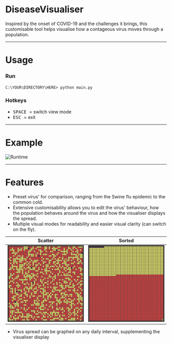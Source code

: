 # DiseaseVisualiser

Inspired by the onset of COVID-19 and the challenges it brings, this customisable tool helps visualise how a contageous virus moves through a population.

---

# Usage

### Run
`C:\YOUR\DIRECTORY\HERE> python main.py`

### Hotkeys
* <kbd> SPACE </kbd> = switch view mode
* <kbd> ESC </kbd> = exit

---

# Example

![Runtime](/Images/runtime.gif)

---

# Features
- Preset virus' for comparison, ranging from the Swine flu epidemic to the common cold.
- Extensive customisability allows you to edit the virus' behaviour, how the population behaves around the virus and how the visualiser displays the spread.
- Multiple visual modes for readability and easier visual clarity (can switch on the fly).

Scatter                                 | Sorted
:--------------------------------------:|:--------------------------------------:
<img src="/Images/scatter.png" width=250 /> | <img src="/Images/sorted.png" width=250 />

- Virus spread can be graphed on any daily interval, supplementing the visualiser display
